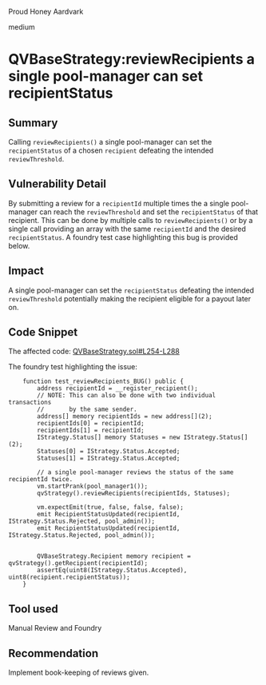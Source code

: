 Proud Honey Aardvark

medium

# QVBaseStrategy:reviewRecipients a single pool-manager can set recipientStatus
## Summary
Calling `reviewRecipients()` a single pool-manager can set the `recipientStatus` of a chosen `recipient` defeating the intended `reviewThreshold`.

## Vulnerability Detail
By submitting a review for a `recipientId` multiple times the a single pool-manager can reach the `reviewThreshold` and set the `recipientStatus` of that recipient. This can be done by multiple calls to `reviewRecipients()` or by a single call providing an array with the same  `recipientId` and the desired `recipientStatus`. A foundry test case highlighting this bug is provided below.

## Impact
A single pool-manager can set the `recipientStatus` defeating the intended `reviewThreshold` potentially making the recipient eligible for a payout later on.

## Code Snippet
The affected code:
[QVBaseStrategy.sol#L254-L288](https://github.com/sherlock-audit/2023-09-Gitcoin/blob/main/allo-v2/contracts/strategies/qv-base/QVBaseStrategy.sol#L254-L288)

The foundry test highlighting the issue:
```solidity
    function test_reviewRecipients_BUG() public {
        address recipientId = __register_recipient();
        // NOTE: This can also be done with two individual transactions
        //       by the same sender.
        address[] memory recipientIds = new address[](2);
        recipientIds[0] = recipientId;
        recipientIds[1] = recipientId;
        IStrategy.Status[] memory Statuses = new IStrategy.Status[](2);
        Statuses[0] = IStrategy.Status.Accepted;
        Statuses[1] = IStrategy.Status.Accepted;

        // a single pool-manager reviews the status of the same recipientId twice.
        vm.startPrank(pool_manager1());
        qvStrategy().reviewRecipients(recipientIds, Statuses);

        vm.expectEmit(true, false, false, false);
        emit RecipientStatusUpdated(recipientId, IStrategy.Status.Rejected, pool_admin());
        emit RecipientStatusUpdated(recipientId, IStrategy.Status.Rejected, pool_admin());


        QVBaseStrategy.Recipient memory recipient = qvStrategy().getRecipient(recipientId);
        assertEq(uint8(IStrategy.Status.Accepted), uint8(recipient.recipientStatus));
    }

```
## Tool used

Manual Review and Foundry

## Recommendation
Implement book-keeping of reviews given.